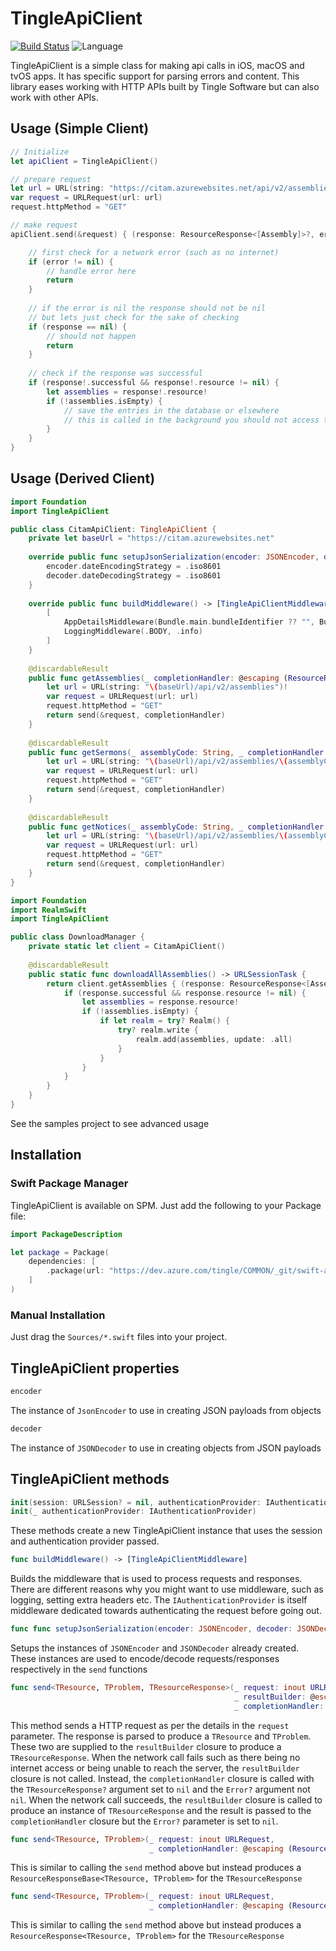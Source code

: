 # TingleApiClient


[![Build Status](https://dev.azure.com/tingle/COMMON/_apis/build/status/Swift%20-%20ApiClients?branchName=master)](https://dev.azure.com/tingle/COMMON/_build/latest?definitionId=239&branchName=master)
![Language](https://img.shields.io/badge/language-Swift%205.0-orange.svg)

TingleApiClient is a simple class for making api calls in iOS, macOS and tvOS apps. It has specific support for parsing errors and content.
This library eases working with HTTP APIs built by Tingle Software but can also work with other APIs.

## Usage (Simple Client)

```swift
// Initialize
let apiClient = TingleApiClient()

// prepare request
let url = URL(string: "https://citam.azurewebsites.net/api/v2/assemblies")!
var request = URLRequest(url: url)
request.httpMethod = "GET"

// make request
apiClient.send(&request) { (response: ResourceResponse<[Assembly]>?, error: Error?) in

    // first check for a network error (such as no internet)
    if (error != nil) {
        // handle error here
        return
    }
    
    // if the error is nil the response should not be nil
    // but lets just check for the sake of checking
    if (response == nil) {
        // should not happen
        return
    }
    
    // check if the response was successful
    if (response!.successful && response!.resource != nil) {
        let assemblies = response!.resource!
        if (!assemblies.isEmpty) {
            // save the entries in the database or elsewhere
            // this is called in the background you should not access the UI thread directly without a dispatcher
        }
    }
}
```

## Usage (Derived Client)

```swift
import Foundation
import TingleApiClient

public class CitamApiClient: TingleApiClient {
    private let baseUrl = "https://citam.azurewebsites.net"
    
    override public func setupJsonSerialization(encoder: JSONEncoder, decoder: JSONDecoder) {
        encoder.dateEncodingStrategy = .iso8601
        decoder.dateDecodingStrategy = .iso8601
    }
    
    override public func buildMiddleware() -> [TingleApiClientMiddleware] {
        [
            AppDetailsMiddleware(Bundle.main.bundleIdentifier ?? "", Bundle.main.shortBundleVersion, Bundle.main.shortBundleVersion),
            LoggingMiddleware(.BODY, .info)
        ]
    }
    
    @discardableResult
    public func getAssemblies(_ completionHandler: @escaping (ResourceResponse<[Assembly]>?, error: Error?) -> Void) -> URLSessionTask {
        let url = URL(string: "\(baseUrl)/api/v2/assemblies")!
        var request = URLRequest(url: url)
        request.httpMethod = "GET"
        return send(&request, completionHandler)
    }
    
    @discardableResult
    public func getSermons(_ assemblyCode: String, _ completionHandler: @escaping (ResourceResponse<[Sermon]>?, error: Error?) -> Void) -> URLSessionTask {
        let url = URL(string: "\(baseUrl)/api/v2/assemblies/\(assemblyCode)/sermons")!
        var request = URLRequest(url: url)
        request.httpMethod = "GET"
        return send(&request, completionHandler)
    }
    
    @discardableResult
    public func getNotices(_ assemblyCode: String, _ completionHandler: @escaping (ResourceResponse<[Notice]>?, error: Error?) -> Void) -> URLSessionTask {
        let url = URL(string: "\(baseUrl)/api/v2/assemblies/\(assemblyCode)/notices")!
        var request = URLRequest(url: url)
        request.httpMethod = "GET"
        return send(&request, completionHandler)
    }
}
```

```swift
import Foundation
import RealmSwift
import TingleApiClient

public class DownloadManager {
    private static let client = CitamApiClient()
    
    @discardableResult
    public static func downloadAllAssemblies() -> URLSessionTask {
        return client.getAssemblies { (response: ResourceResponse<[Assembly]>) in
            if (response.successful && response.resource != nil) {
                let assemblies = response.resource!
                if (!assemblies.isEmpty) {
                    if let realm = try? Realm() {
                        try? realm.write {
                            realm.add(assemblies, update: .all)
                        }
                    }
                }
            }
        }
    }
}
```

See the samples project to see advanced usage

## Installation

### Swift Package Manager

TingleApiClient is available on SPM. Just add the following to your Package file:

```swift
import PackageDescription

let package = Package(
    dependencies: [
        .package(url: "https://dev.azure.com/tingle/COMMON/_git/swift-apiclients", from: 0.2.0)
    ]
)
```

### Manual Installation

Just drag the `Sources/*.swift` files into your project.

## TingleApiClient properties

```swift
encoder
```

The instance of `JsonEncoder` to use in creating JSON payloads from objects

```swift
decoder
```

The instance of `JSONDecoder` to use in creating objects from JSON payloads

## TingleApiClient methods

```swift
init(session: URLSession? = nil, authenticationProvider: IAuthenticationProvider? = nil)
init(_ authenticationProvider: IAuthenticationProvider)
```

These methods create a new TingleApiClient instance that uses the session and authentication provider passed.

```swift
func buildMiddleware() -> [TingleApiClientMiddleware]
```

Builds the middleware that is used to process requests and responses. There are different reasons why you might want to use middleware, such as logging, setting extra headers etc.
The `IAuthenticationProvider` is itself middleware dedicated towards authenticating the request before going out.

```swift
func func setupJsonSerialization(encoder: JSONEncoder, decoder: JSONDecoder)
```

Setups the instances of  `JSONEncoder` and `JSONDecoder` already created. These instances are used to encode/decode requests/responses respectively in the `send` functions

```swift
func send<TResource, TProblem, TResourceResponse>(_ request: inout URLRequest,
                                                  _ resultBuilder: @escaping (Int, Any, TResource?, TProblem?) -> TResourceResponse,
                                                  _ completionHandler: @escaping (TResourceResponse?, Error?) -> Void) -> URLSessionTask
```

This method sends a HTTP request as per the details in the `request` parameter. The response is parsed to produce a `TResource` and  `TProblem`.
These two are supplied to the `resultBuilder`  closure to produce a `TResourceResponse`.
When the network call fails such as there being no internet access or being unable to reach the server, the `resultBuilder` closure is not called. Instead,
the `completionHandler` closure is called with the `TResourceResponse?` argument set to `nil` and the `Error?` argument not `nil`.
When the network call succeeds, the `resultBuilder` closure is called to produce an instance of `TResourceResponse` and the result is passed to the
`completionHandler` closure but the `Error?` parameter is set to `nil`.

```swift
func send<TResource, TProblem>(_ request: inout URLRequest,
                               _ completionHandler: @escaping (ResourceResponseBase<TResource, TProblem>?, Error?) -> Void) -> URLSessionTask
```

This is similar to calling the `send` method above but instead produces a `ResourceResponseBase<TResource, TProblem>`  for the `TResourceResponse`


```swift
func send<TResource, TProblem>(_ request: inout URLRequest,
                               _ completionHandler: @escaping (ResourceResponse<TResource, TProblem>?, Error?) -> Void) -> URLSessionTask
```

This is similar to calling the `send` method above but instead produces a `ResourceResponse<TResource, TProblem>`  for the `TResourceResponse`
